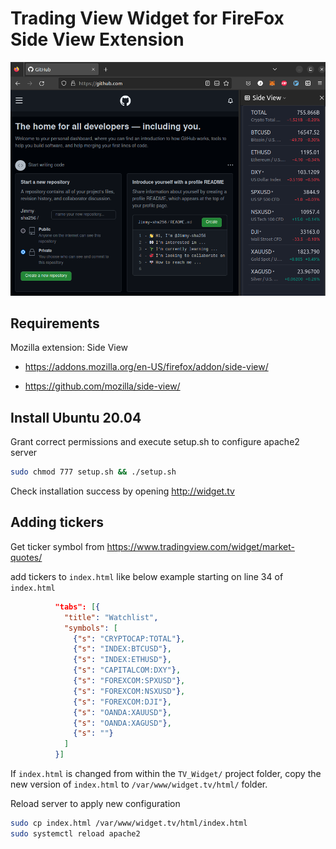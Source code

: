 # Trading View Widget for FireFox Side View Extension

![](images/preview.png)

## Requirements

Mozilla extension: Side View

* https://addons.mozilla.org/en-US/firefox/addon/side-view/

* https://github.com/mozilla/side-view/


## Install Ubuntu 20.04

Grant correct permissions and execute setup.sh to configure apache2 server

```sh
sudo chmod 777 setup.sh && ./setup.sh
```

Check installation success by opening http://widget.tv 

## Adding tickers

Get ticker symbol from https://www.tradingview.com/widget/market-quotes/

add tickers to `index.html` like below example starting on line 34 of `index.html`

```json
          "tabs": [{
            "title": "Watchlist",
            "symbols": [
              {"s": "CRYPTOCAP:TOTAL"},
              {"s": "INDEX:BTCUSD"},
              {"s": "INDEX:ETHUSD"},
              {"s": "CAPITALCOM:DXY"},
              {"s": "FOREXCOM:SPXUSD"},
              {"s": "FOREXCOM:NSXUSD"},
              {"s": "FOREXCOM:DJI"},
              {"s": "OANDA:XAUUSD"},
              {"s": "OANDA:XAGUSD"},
              {"s": ""}
            ]
          }]        
```

If `index.html` is changed from within the `TV_Widget/` project folder, copy the new version of `index.html` to `/var/www/widget.tv/html/` folder.

Reload server to apply new configuration

```sh
sudo cp index.html /var/www/widget.tv/html/index.html
sudo systemctl reload apache2
```
